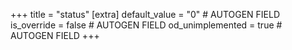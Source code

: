 +++
title = "status"
[extra]
default_value = "0" # AUTOGEN FIELD
is_override = false # AUTOGEN FIELD
od_unimplemented = true # AUTOGEN FIELD
+++
